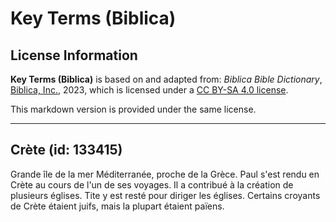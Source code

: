 # Key Terms (Biblica)

## License Information

**Key Terms (Biblica)** is based on and adapted from: _Biblica Bible Dictionary_, [Biblica, Inc.](https://www.biblica.com/), 2023, which is licensed under a [CC BY-SA 4.0 license](https://creativecommons.org/licenses/by-sa/4.0/legalcode.en).

This markdown version is provided under the same license.



--------------------------------

## Crète (id: 133415)

Grande île de la mer Méditerranée, proche de la Grèce. Paul s'est rendu en Crète au cours de l'un de ses voyages. Il a contribué à la création de plusieurs églises. Tite y est resté pour diriger les églises. Certains croyants de Crète étaient juifs, mais la plupart étaient païens.


